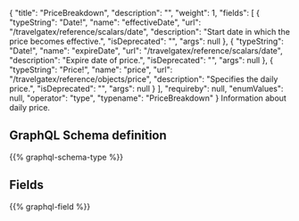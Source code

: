 {
  "title": "PriceBreakdown",
  "description": "",
  "weight": 1,
  "fields": [
    {
      "typeString": "Date!",
      "name": "effectiveDate",
      "url": "/travelgatex/reference/scalars/date",
      "description": "Start date in which the price becomes effective.",
      "isDeprecated": "",
      "args": null
    },
    {
      "typeString": "Date!",
      "name": "expireDate",
      "url": "/travelgatex/reference/scalars/date",
      "description": "Expire date of price.",
      "isDeprecated": "",
      "args": null
    },
    {
      "typeString": "Price!",
      "name": "price",
      "url": "/travelgatex/reference/objects/price",
      "description": "Specifies the daily price.",
      "isDeprecated": "",
      "args": null
    }
  ],
  "requireby": null,
  "enumValues": null,
  "operator": "type",
  "typename": "PriceBreakdown"
}
Information about daily price.
## GraphQL Schema definition

{{% graphql-schema-type %}}

## Fields

{{% graphql-field %}}
